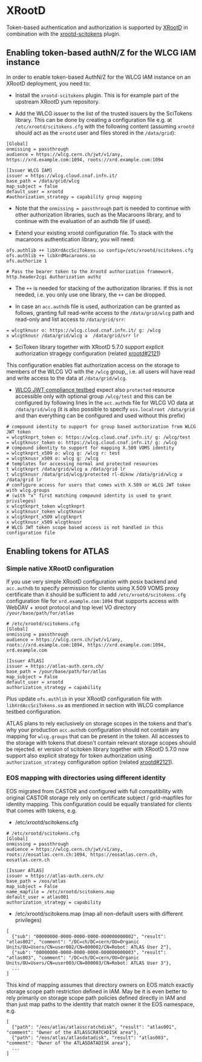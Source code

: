 # XRootD

Token-based authentication and authorization is supported by [XRootD][xrootd]
in combination with the [xrootd-scitokens][xrootd-scitokens] plugin.

## Enabling token-based authN/Z for the WLCG IAM instance

In order to enable token-based AuthN/Z for the WLCG IAM instance on an XRootD
deployment, you need to:

- Install the `xrootd-scitokens` plugin. This is for example part
  of the upstream XRootD yum repository.

- Add the WLCG issuer to the list of the trusted issuers by the SciTokens
  library. This can be done by creating a configuration file e.g. at
  `/etc/xrootd/scitokens.cfg` with the following content
  (assuming `xrootd` should act as the `xrootd` user and files stored
  in the `/data/grid`):
```
[Global]
onmissing = passthrough
audience = https://wlcg.cern.ch/jwt/v1/any, https://xrd.example.com:1094, roots://xrd.example.com:1094

[Issuer WLCG IAM]
issuer = https://wlcg.cloud.cnaf.infn.it/
base_path = /data/grid/wlcg
map_subject = false
default_user = xrootd
#authorization_strategy = capability group mapping
```

- Note that the `onmissing = passthrough` part is needed to continue with
  other authorization libraries, such as the Macaroons library,
  and to continue with the evaluation of an authdb file (if used).

- Extend your existing xrootd configuration file. To stack with the
  macaroons authentication library, you will need:
```
ofs.authlib ++ libXrdAccSciTokens.so config=/etc/xrootd/scitokens.cfg
ofs.authlib ++ libXrdMacaroons.so 
ofs.authorize 1

# Pass the bearer token to the Xrootd authorization framework.
http.header2cgi Authorization authz
```
- The `++` is needed for stacking of the authorization libraries.
  If this is not needed, i.e. you only use one library,
  the `++` can be dropped.

- In case an `acc.authdb` file is used, authorization can be granted
  as follows, granting full read-write access to the `/data/grid/wlcg`
  path and read-only and list access to `/data/grid/srr`:
```
= wlcgtknusr o: https://wlcg.cloud.cnaf.infn.it/ g: /wlcg
x wlcgtknusr /data/grid/wlcg a  /data/grid/srr lr
```
- SciToken library together with XRootD 5.7.0 support explicit authorization
  stragegy configuration (related [xrootd#2121](https://github.com/xrootd/xrootd/issues/2121))

This configuration enables flat authorization access on the storage to members
of the WLCG VO with the `/wlcg` group,, i.e. all users will have read and write
access to the data at `/data/grid/wlcg`.

- [WLCG JWT compliance testbed](https://github.com/indigo-iam/wlcg-jwt-compliance-tests#storage-area-configuration-pre-requisites)
  expect also `protected` resource accessible only with optional group
  `/wlcg/test` and this can be configured by following lines in
  the `acc.authdb` file for WLCG VO data at `/data/grid/wlcg`
  (it is also possible to specify `oss.localroot /data/grid`
  and than everything can be configured and used without this prefix)
```
# compound identity to support for group based authorization from WLCG JWT token
= wlcgtknprt_token o: https://wlcg.cloud.cnaf.infn.it/ g: /wlcg/test
= wlcgtknusr_token o: https://wlcg.cloud.cnaf.infn.it/ g: /wlcg
# compound identity to support for mapping X.509 VOMS identity
= wlcgtknprt_x509 o: wlcg g: /wlcg r: test
= wlcgtknusr_x509 o: wlcg g: /wlcg
# templates for accessing normal and protected resources
t wlcgtknprt /data/grid/wlcg a /data/grid lr
t wlcgtknusr /data/grid/wlcg/protected rl-diknw /data/grid/wlcg a /data/grid lr
# configure access for users that comes with X.509 or WLCG JWT token with wlcg.groups
# (with "x" first matching compound identity is used to grant privileges)
x wlcgtknprt_token wlcgtknprt
x wlcgtknusr_token wlcgtknusr
x wlcgtknprt_x509 wlcgtknprt
x wlcgtknusr_x509 wlcgtknusr
# WLCG JWT token scope based access is not handled in this configuration file
```
## Enabling tokens for ATLAS

### Simple native XRootD configuration

If you use very simple XRootD configuration with posix backend and `acc.authdb`
to specify permission for clients using X.509 VOMS proxy certificate than it
should be sufficient to add `/etc/xrootd/scitokens.cfg` configuration file
for `xrd.example.com:1094` that supports access with WebDAV + xroot protocol
and top level VO directory `/your/base/path/for/atlas`
```
# /etc/xrootd/scitokens.cfg
[Global]
onmissing = passthrough
audience = https://wlcg.cern.ch/jwt/v1/any, roots://xrd.example.com:1094, https://xrd.example.com:1094, xrd.example.com

[Issuer ATLAS]
issuer = https://atlas-auth.cern.ch/
base_path = /your/base/path/for/atlas
map_subject = False
default_user = xrootd
authorization_strategy = capability
```
Plus update `ofs.authlib` in your XRootD configuration file with `libXrdAccSciTokens.so`
as mentioned in section with WLCG compliance testbed configuration.

ATLAS plans to rely exclusively on storage scopes in the tokens and that's why
your production `acc.authdb` configuration should not contain any mapping for
`wlcg.groups` that can be present in the token. All accesses to the storage with
tokens that doesn't contain relevant storage scopes should be rejected. er
version of scitoken library together with XRootD 5.7.0 now support also explicit
strategy for token authorization using `authorization_strategy` configuration
option (related [xrootd#2121](https://github.com/xrootd/xrootd/issues/2121)).

### EOS mapping with directories using different identity

EOS migrated from CASTOR and configured with full compatibility
with original CASTOR storage rely only on certificate subject
/ grid-mapfiles for identity mapping. This configuration could
be equally translated for clients that comes with tokens, e.g.

* /etc/xrootd/scitokens.cfg
```
# /etc/xrootd/scitokens.cfg
[Global]
onmissing = passthrough
audience = https://wlcg.cern.ch/jwt/v1/any, roots://eosatlas.cern.ch:1094, https://eosatlas.cern.ch, eosatlas.cern.ch

[Issuer ATLAS]
issuer = https://atlas-auth.cern.ch/
base_path = /eos/atlas
map_subject = False
name_mapfile = /etc/xrootd/scitokens.map
default_user = atlas001
authorization_strategy = capability
```
* /etc/xrootd/scitokens.map (map all non-default users with different privileges)
```
[
  {"sub": "00000000-0000-0000-0000-000000000002", "result": "atlas002", "comment": "/DC=ch/DC=cern/OU=Organic Units/OU=Users/CN=user002/CN=000002/CN=Robot: ATLAS User 2"},
  {"sub": "00000000-0000-0000-0000-000000000003", "result": "atlas003", "comment": "/DC=ch/DC=cern/OU=Organic Units/OU=Users/CN=user003/CN=000003/CN=Robot: ATLAS User 3"},
  ...
]
```

This kind of mapping assumes that directory owners on EOS
match exactly storage scope path restriction defined in IAM.
May be it is even better to rely primarily on storage scope
path policies defined directly in IAM and than just map paths
to the identity that match owner it the EOS namespace, e.g.

```
[
  {"path": "/eos/atlas/atlasscratchdisk", "result": "atlas001", "comment": "Owner of the ATLASSCRATCHDISK area"},
  {"path": "/eos/atlas/atlasdatadisk", "result": "atlas003", "comment": "Owner of the ATLASDATADISK area"},
  ...
]
```


[xrootd]: https://xrootd.slac.stanford.edu/
[xrootd-scitokens]: https://github.com/xrootd/xrootd-scitokens
